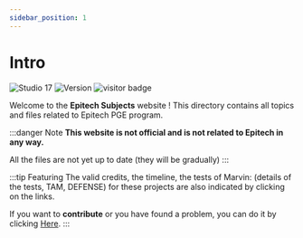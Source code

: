 ```yaml
---
sidebar_position: 1
---
```


# Intro

![Studio 17](https://img.shields.io/badge/Github-Studio--17-06DFF9)
![Version](https://img.shields.io/badge/Release-v0.5beta-ff0000)
![visitor badge](https://visitor-badge.glitch.me/badge?page_id=Studio-17.Epitech-Subjects)

Welcome to the **Epitech Subjects** website ! This directory contains all topics and files related to Epitech PGE program.

:::danger Note
**This website is not official and is not related to Epitech in any way.**

All the files are not yet up to date (they will be gradually)
:::

:::tip Featuring
The valid credits, the timeline, the tests of Marvin: (details of the tests, TAM, DEFENSE) for these projects are also indicated by clicking on the links.

If you want to **contribute** or you have found a problem, you can do it by clicking [Here](https://github.com/Studio-17/Epitech-Subjects).
:::